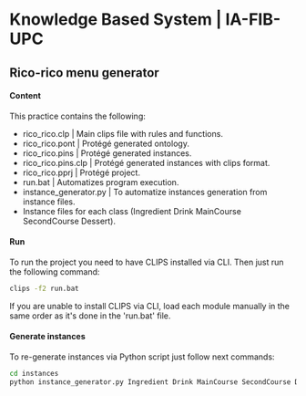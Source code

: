 # Knowledge Based System | IA-FIB-UPC
## Rico-rico menu generator

#### Content

This practice contains the following:

 * rico_rico.clp | Main clips file with rules and functions.
 * rico_rico.pont | Protégé generated ontology.
 * rico_rico.pins | Protégé generated instances.
 * rico_rico.pins.clp | Protégé generated instances with clips format.
 * rico_rico.pprj | Protégé project.
 * run.bat | Automatizes program execution.
 * instance_generator.py | To automatize instances generation from instance files.
 * Instance files for each class (Ingredient Drink MainCourse SecondCourse Dessert).


#### Run
To run the project you need to have CLIPS installed via CLI. Then just run the following command:

```bash
clips -f2 run.bat
```
If you are unable to install CLIPS via CLI, load each module manually in the same order as it's done in the 'run.bat' file.

#### Generate instances
To re-generate instances via Python script just follow next commands:

```bash
cd instances
python instance_generator.py Ingredient Drink MainCourse SecondCourse Dessert
```
